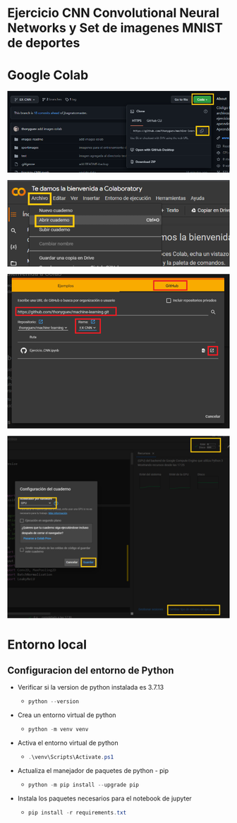 # Ejercicio CNN Convolutional Neural Networks y Set de imagenes MNIST de deportes
# Google Colab
![colab1](/images-readme/3.png)

![colab2](/images-readme/1.png)

![colab3](/images-readme/2.png)

![colab4](/images-readme/4.png)

# Entorno local
## Configuracion del entorno de Python
* Verificar si la version de python instalada es 3.7.13

    *   ```PowerShell
        python --version
        ```
* Crea un entorno virtual de python
    *   ```PowerShell
        python -m venv venv
        ```
* Activa el entorno virtual de python
    *   ```PowerShell
        .\venv\Scripts\Activate.ps1
        ```
* Actualiza el manejador de paquetes de python - pip
    *   ```PowerShell
        python -m pip install --upgrade pip
        ```
* Instala los paquetes necesarios para el notebook de jupyter
    *   ```PowerShell
        pip install -r requirements.txt
        ```